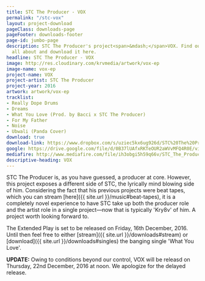 ```yaml
---
title: STC The Producer - VOX
permalink: "/stc-vox"
layout: project-download
pageClass: downloads-page
pageFooter: downloads-footer
page-id: jumbo-page
description: STC The Producer's project<span>&mdash;</span>VOX. Find out what it is
  all about and download it here.
headline: STC The Producer - VOX
image: http://res.cloudinary.com/krvmedia/artwork/vox-ep
image-name: vox-ep
project-name: VOX
project-artist: STC The Producer
project-year: 2016
artwork: artwork/vox-ep
tracklist:
- Really Dope Drums
- Dreams
- What You Love (Prod. by Bacci x STC The Producer)
- For My Father
- Noise
- Ubwali (Panda Cover)
download: true
download-link: https://www.dropbox.com/s/uziec5kx6ug926d/STC%20The%20Producer%20-%20VOX%20[krvmedia.com].zip?dl=1
google: https://drive.google.com/file/d/0B37lUAfxRKTeOUR2aWVvMFQ4R0E/view?usp=sharing
mediafire: http://www.mediafire.com/file/ih3obgi5h59q66v/STC_The_Producer_-_VOX_%5Bkrvmedia.com%5D.zip
descriptive-heading: VOX
---
```


STC The Producer is, as you have guessed, a producer at core. However, this project exposes a different side of STC, the lyrically mind blowing side of him. Considering the fact that his previous projects were beat tapes, which you can stream [here]({{ site.url }}/music#beat-tapes), it is a completely novel experience to have STC take up both the producer role and the artist role in a single project&mdash;now that is typically 'Kry8v' of him. A project worth looking forward to.

The Extended Play is set to be released on Friday, 16th December, 2016. Until then feel free to either [stream]({{ site.url }}/downloads#stream) or [download]({{ site.url }}/downloads#singles) the banging single 'What You Love'.

**UPDATE:** Owing to conditions beyond our control, VOX will be releasd on Thursday, 22nd December, 2016 at noon. We apologize for the delayed release.
